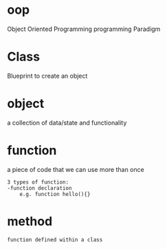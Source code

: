 # oop

Object Oriented Programming
programming Paradigm

# Class

Blueprint to create an object

# object

a collection of data/state and functionality

# function

a piece of code that we can use more than once

    3 types of function:
    -function declaration
        e.g. function hello(){}

# method

    function defined within a class
